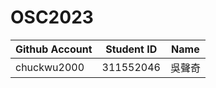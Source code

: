 # OSC2023

| Github Account | Student ID | Name          |
|----------------|------------|---------------|
| chuckwu2000       | 311552046  | 吳聲奇        |

